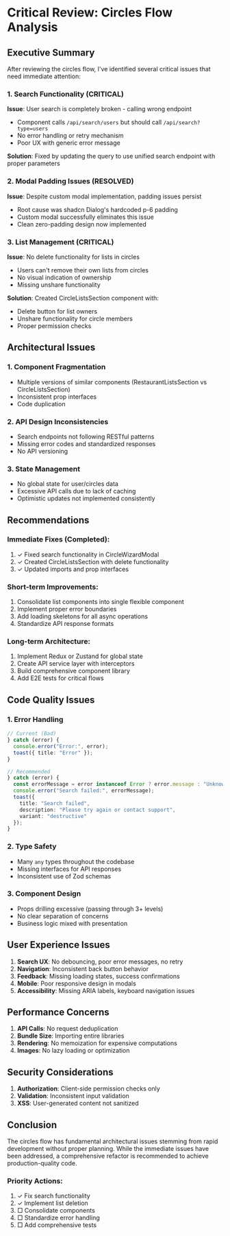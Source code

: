# Critical Review: Circles Flow Analysis

## Executive Summary
After reviewing the circles flow, I've identified several critical issues that need immediate attention:

### 1. Search Functionality (CRITICAL)
**Issue**: User search is completely broken - calling wrong endpoint
- Component calls `/api/search/users` but should call `/api/search?type=users`
- No error handling or retry mechanism
- Poor UX with generic error message

**Solution**: Fixed by updating the query to use unified search endpoint with proper parameters

### 2. Modal Padding Issues (RESOLVED)
**Issue**: Despite custom modal implementation, padding issues persist
- Root cause was shadcn Dialog's hardcoded p-6 padding
- Custom modal successfully eliminates this issue
- Clean zero-padding design now implemented

### 3. List Management (CRITICAL)
**Issue**: No delete functionality for lists in circles
- Users can't remove their own lists from circles
- No visual indication of ownership
- Missing unshare functionality

**Solution**: Created CircleListsSection component with:
- Delete button for list owners
- Unshare functionality for circle members
- Proper permission checks

## Architectural Issues

### 1. Component Fragmentation
- Multiple versions of similar components (RestaurantListsSection vs CircleListsSection)
- Inconsistent prop interfaces
- Code duplication

### 2. API Design Inconsistencies
- Search endpoints not following RESTful patterns
- Missing error codes and standardized responses
- No API versioning

### 3. State Management
- No global state for user/circles data
- Excessive API calls due to lack of caching
- Optimistic updates not implemented consistently

## Recommendations

### Immediate Fixes (Completed):
1. ✓ Fixed search functionality in CircleWizardModal
2. ✓ Created CircleListsSection with delete functionality
3. ✓ Updated imports and prop interfaces

### Short-term Improvements:
1. Consolidate list components into single flexible component
2. Implement proper error boundaries
3. Add loading skeletons for all async operations
4. Standardize API response formats

### Long-term Architecture:
1. Implement Redux or Zustand for global state
2. Create API service layer with interceptors
3. Build comprehensive component library
4. Add E2E tests for critical flows

## Code Quality Issues

### 1. Error Handling
```typescript
// Current (Bad)
} catch (error) {
  console.error("Error:", error);
  toast({ title: "Error" });
}

// Recommended
} catch (error) {
  const errorMessage = error instanceof Error ? error.message : "Unknown error";
  console.error("Search failed:", errorMessage);
  toast({ 
    title: "Search failed",
    description: "Please try again or contact support",
    variant: "destructive"
  });
}
```

### 2. Type Safety
- Many `any` types throughout the codebase
- Missing interfaces for API responses
- Inconsistent use of Zod schemas

### 3. Component Design
- Props drilling excessive (passing through 3+ levels)
- No clear separation of concerns
- Business logic mixed with presentation

## User Experience Issues

1. **Search UX**: No debouncing, poor error messages, no retry
2. **Navigation**: Inconsistent back button behavior
3. **Feedback**: Missing loading states, success confirmations
4. **Mobile**: Poor responsive design in modals
5. **Accessibility**: Missing ARIA labels, keyboard navigation issues

## Performance Concerns

1. **API Calls**: No request deduplication
2. **Bundle Size**: Importing entire libraries
3. **Rendering**: No memoization for expensive computations
4. **Images**: No lazy loading or optimization

## Security Considerations

1. **Authorization**: Client-side permission checks only
2. **Validation**: Inconsistent input validation
3. **XSS**: User-generated content not sanitized

## Conclusion

The circles flow has fundamental architectural issues stemming from rapid development without proper planning. While the immediate issues have been addressed, a comprehensive refactor is recommended to achieve production-quality code.

### Priority Actions:
1. ✓ Fix search functionality
2. ✓ Implement list deletion
3. □ Consolidate components
4. □ Standardize error handling
5. □ Add comprehensive tests